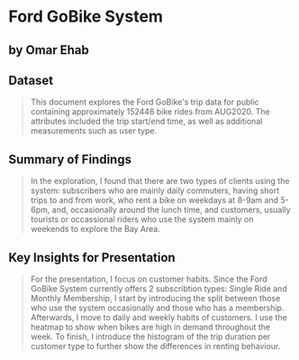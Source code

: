 # Ford GoBike System
## by Omar Ehab

## Dataset

>This document explores the Ford GoBike's trip data for public containing approximately 152446 bike rides from AUG2020. The attributes included the trip start/end time, as well as additional measurements such as user type.


## Summary of Findings

> In the exploration, I found that there are two types of clients using the system: subscribers who are mainly daily commuters, having short trips to and from work, who rent a bike on weekdays at 8-9am and 5-6pm, and, occasionally around the lunch time, and customers, usually tourists or occassional riders who use the system mainly on weekends to explore the Bay Area.


## Key Insights for Presentation

> For the presentation, I focus on customer habits. Since the Ford GoBike System currently offers 2 subscribtion types: Single Ride and Monthly Membership, I start by introducing the split between those who use the system occasionally and those who has a membership. Afterwards, I move to daily and weekly habits of customers. I use the heatmap to show when bikes are high in demand throughout the week. To finish, I introduce the histogram of the trip duration per customer type to further show the differences in renting behaviour.